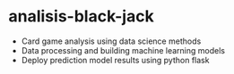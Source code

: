 # analisis-black-jack
- Card game analysis using data science methods
- Data processing and building machine learning models
- Deploy prediction model results using python flask
